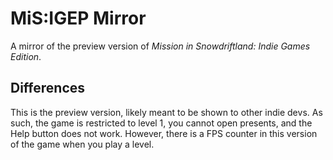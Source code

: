 # MiS:IGEP Mirror
A mirror of the preview version of *Mission in Snowdriftland: Indie Games Edition*.

## Differences
This is the preview version, likely meant to be shown to other indie devs. As such, the game is restricted to level 1, you cannot open presents, and the Help button does not work.
However, there is a FPS counter in this version of the game when you play a level.
